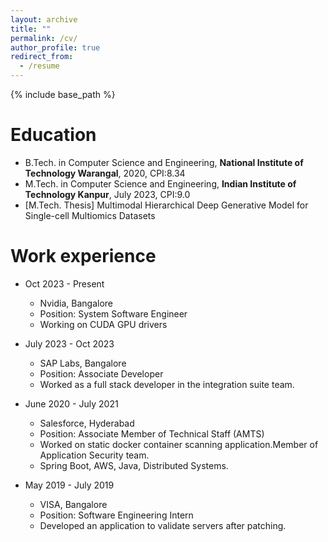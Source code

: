 ```yaml
---
layout: archive
title: ""
permalink: /cv/
author_profile: true
redirect_from:
  - /resume
---
```


{% include base_path %}

Education
======
* B.Tech. in Computer Science and Engineering, **National Institute of Technology Warangal**, 2020, CPI:8.34
* M.Tech. in Computer Science and Engineering, **Indian Institute of Technology Kanpur**, July 2023, CPI:9.0
 * [M.Tech. Thesis] Multimodal Hierarchical Deep Generative Model for Single-cell Multiomics Datasets

Work experience
======
* Oct 2023 - Present
  * Nvidia, Bangalore
  * Position: System Software Engineer
  * Working on CUDA GPU drivers

* July 2023 - Oct 2023
  * SAP Labs, Bangalore
  * Position: Associate Developer
  * Worked as a full stack developer in the integration suite team.

* June 2020 - July 2021
  * Salesforce, Hyderabad
  * Position: Associate Member of Technical Staff (AMTS)
  * Worked on static docker container scanning application.Member of Application Security team.
  * Spring Boot, AWS, Java, Distributed Systems.
  
* May 2019 - July 2019 
  * VISA, Bangalore
  * Position: Software Engineering Intern
  * Developed an application to validate servers after patching.
  
<!-- For more details have a look at my [Resume (2023)](https://nanirudh.github.io/files/Anirudh_Nanduri_Resume.pdf). -->


